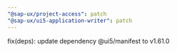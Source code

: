 ```yaml
---
"@sap-ux/project-access": patch
"@sap-ux/ui5-application-writer": patch
---
```


fix(deps): update dependency @ui5/manifest to v1.61.0
